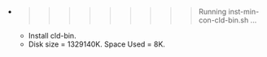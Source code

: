 * >>>>>>>>> Running inst-min-con-cld-bin.sh ...
  * Install cld-bin.
  * Disk size = 1329140K. Space Used = 8K.
